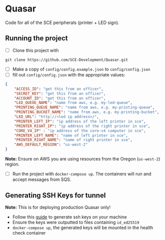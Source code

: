 # Quasar
Code for all of the SCE peripherals (printer + LED sign).

## Running the project
- [ ] Clone this project with
```
git clone https://github.com/SCE-Development/Quasar.git
```
- [ ] Make a copy of `config/config.example.json` to `config/config.json`
- [ ] fill out `config/config.json` with the appropriate values:
```json
{
    "ACCESS_ID": "get this from an officer",
    "SECRET_KEY": "get this from an officer",
    "ACCOUNT_ID": "get this from an officer",
    "LED_QUEUE_NAME": "name from aws, e.g. my-led-queue",
    "PRINTING_QUEUE_NAME": "name from aws, e.g. my-printing-queue",
    "PRINTING_BUCKET_NAME": "name from aws, e.g. my-printing-bucket",
    "LED_URL": "http://<led ip address>/",
    "PRINTER_LEFT_IP": "ip address of the left printer in sce",
    "PRINTER_RIGHT_IP": "ip address of the right printer in sce",
    "CORE_V4_IP" : "ip address of the core-v4 computer in sce",
    "PRINTER_LEFT_NAME": "name of left printer in sce",
    "PRINTER_RIGHT_NAME": "name of right printer in sce",
    "AWS_DEFAULT_REGION": "us-west-2"
}
```
**Note:** Ensure on AWS you are using resources from the Oregon (`us-west-2`)
 region.
- [ ] Run the project with `docker-compose up`. The containers will run and accept messages from SQS.

## Generating SSH Keys for tunnel
**Note:** This is for deploying production Quasar only!
- Follow this
 [guide](https://www.digitalocean.com/community/tutorials/how-to-set-up-ssh-keys-2)
 to generate ssh keys on your machine
- Ensure the keys were outputted to files containing `id_ed25519`
- `docker-compose up`, the generated keys will be mounted in the health check container
